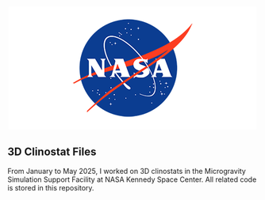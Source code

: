 <!-- PROJECT LOGO -->
<br />
<div align="center">
  <a href="https://public.ksc.nasa.gov/partnerships/capabilities-and-testing/testing-and-labs/microgravity-simulation-support-facility/">
    <img src="Images/logo.png" alt="Logo" style="max-width: 100%; height: auto;">
  </a>
</div>

## 3D Clinostat Files
From January to May 2025, I worked on 3D clinostats in the Microgravity Simulation Support Facility at NASA Kennedy Space Center. All related code is stored in this repository.


